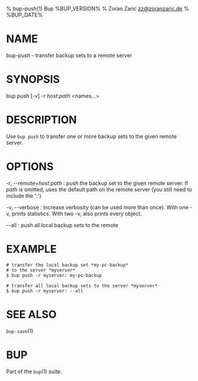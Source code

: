 % bup-push(1) Bup %BUP_VERSION%
% Zoran Zaric <zz@zoranzaric.de>
% %BUP_DATE%

# NAME

bup-push - transfer backup sets to a remote server

# SYNOPSIS

bup push [-v] -r *host*:*path* <names...>

# DESCRIPTION

Use `bup push` to transfer one or more backup sets to the given remote server.

# OPTIONS

-r, --remote=*host*:*path*
:   push the backup set to the given remote server.  If
    *path* is omitted, uses the default path on the remote
    server (you still need to include the ':')

-v, --verbose
:   increase verbosity (can be used more than once).  With
    one -v, prints statistics.  With two -v, also prints
    every object.

--all
:   push all local backup sets to the remote

# EXAMPLE

    # transfer the local backup set *my-pc-backup*
    # to the server *myserver*
    $ bup push -r myserver: my-pc-backup

    # transfer all local backup sets to the server *myserver*
    $ bup push -r myserver: --all

# SEE ALSO

`bup-save`(1)

# BUP

Part of the `bup`(1) suite.
